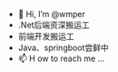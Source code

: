 - 👋 Hi, I’m @wmper
- .Net后端资深搬运工
- 前端开发搬运工
- Java、springboot尝鲜中
- 📫 H ow to reach me ...

<!---
wmper/wmper is a ✨ special ✨ repository because its `README.md` (this file) appears on your GitHub profile.
You can click the Preview link to take a look at your changes.
--->
